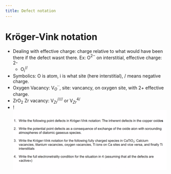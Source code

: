 ```yaml
---
title: Defect notation
---
```

# Kröger-Vink notation
- Dealing with effective charge: charge relative to what would have been there if the defect wasnt there. Ex: O$^{2-}$ on interstitial, effective charge: 2-
	- O$_i^{//}$
- Symbolics: O is atom, i is what site (here interstitial), / means negative charge.
- Oxygen Vacancy: V$_O^{\cdot \cdot}$, site: vancancy, on oxygen site, with 2+ effective charge.
- ZrO$_2$ Zr vacancy: V$_{Zr}^{////}$ or V$_{Zr}^{4/}$
- !![](./static/20210121114034.png)